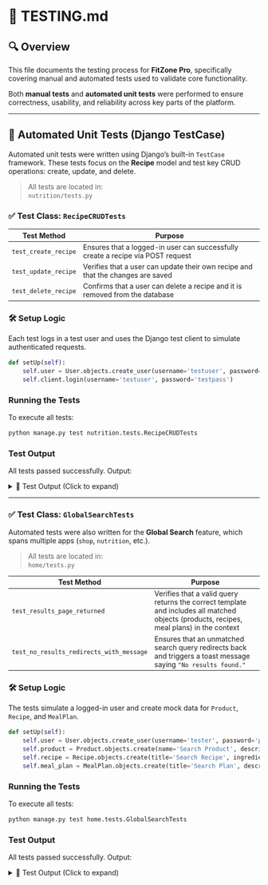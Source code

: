 # 🧪 TESTING.md

## 🔍 Overview

This file documents the testing process for **FitZone Pro**, specifically covering manual and automated tests used to validate core functionality.

Both **manual tests** and **automated unit tests** were performed to ensure correctness, usability, and reliability across key parts of the platform.

---

## 🧪 Automated Unit Tests (Django TestCase)

Automated unit tests were written using Django’s built-in `TestCase` framework. These tests focus on the **Recipe** model and test key CRUD operations: create, update, and delete.

> All tests are located in:  
> `nutrition/tests.py`

### ✅ Test Class: `RecipeCRUDTests`

| Test Method | Purpose |
|-------------|---------|
| `test_create_recipe` | Ensures that a logged-in user can successfully create a recipe via POST request |
| `test_update_recipe` | Verifies that a user can update their own recipe and that the changes are saved |
| `test_delete_recipe` | Confirms that a user can delete a recipe and it is removed from the database |

### 🛠️ Setup Logic

Each test logs in a test user and uses the Django test client to simulate authenticated requests.

```python
def setUp(self):
    self.user = User.objects.create_user(username='testuser', password='testpass')
    self.client.login(username='testuser', password='testpass')
```

### Running the Tests

To execute all tests:

```bash
python manage.py test nutrition.tests.RecipeCRUDTests
```

### Test Output

All tests passed successfully. Output:

<details>
  <summary>📸 Test Output (Click to expand)</summary>

  ![Test Results](static/testing-screenshoots/test-results.png)

</details>


---


### ✅ Test Class: `GlobalSearchTests`

Automated tests were also written for the **Global Search** feature, which spans multiple apps (`shop`, `nutrition`, etc.).

> All tests are located in:  
> `home/tests.py`

| Test Method                         | Purpose |
|------------------------------------|---------|
| `test_results_page_returned`       | Verifies that a valid query returns the correct template and includes all matched objects (products, recipes, meal plans) in the context |
| `test_no_results_redirects_with_message` | Ensures that an unmatched search query redirects back and triggers a toast message saying `"No results found."` |

### 🛠️ Setup Logic

The tests simulate a logged-in user and create mock data for `Product`, `Recipe`, and `MealPlan`.

```python
def setUp(self):
    self.user = User.objects.create_user(username='tester', password='pass')
    self.product = Product.objects.create(name='Search Product', description='desc', price=9.99, category='equipment')
    self.recipe = Recipe.objects.create(title='Search Recipe', ingredients='i', instructions='i', prep_time_minutes=5, author=self.user)
    self.meal_plan = MealPlan.objects.create(title='Search Plan', description='d', calories=100, duration_days=7, created_by=self.user)
```

### Running the Tests

To execute all tests:

```bash
python manage.py test home.tests.GlobalSearchTests
```

### Test Output

All tests passed successfully. Output:

<details>
  <summary>📸 Test Output (Click to expand)</summary>

  ![Test Results](static/testing-screenshoots/test-results2.png)

</details>

